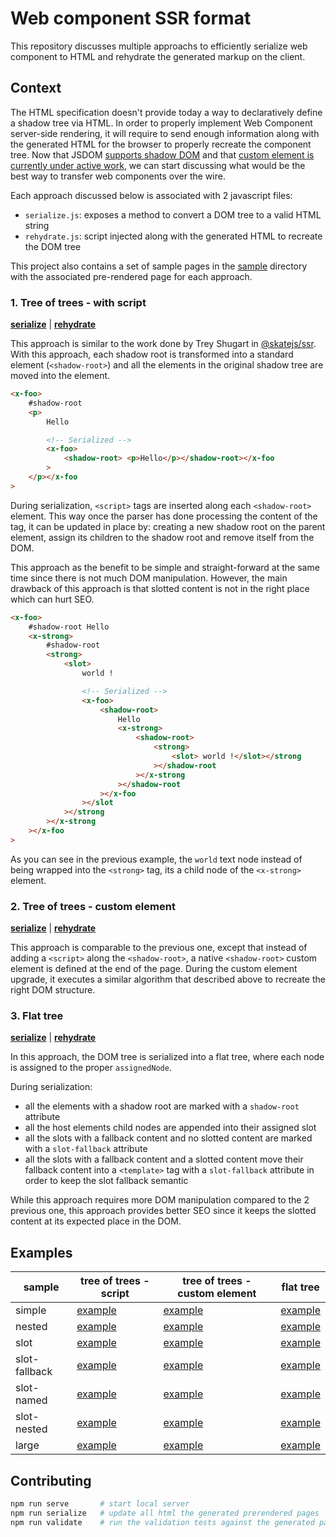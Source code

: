 # Web component SSR format

This repository discusses multiple approachs to efficiently serialize web component to HTML and rehydrate the generated markup on the client.

## Context

The HTML specification doesn't provide today a way to declaratively define a shadow tree via HTML. In order to properly implement Web Component server-side rendering, it will require to send enough information along with the generated HTML for the browser to properly recreate the component tree. Now that JSDOM [supports shadow DOM](https://github.com/jsdom/jsdom/issues/2343) and that [custom element is currently under active work](https://github.com/jsdom/jsdom/pull/2548), we can start discussing what would be the best way to transfer web components over the wire.

Each approach discussed below is associated with 2 javascript files:

-   `serialize.js`: exposes a method to convert a DOM tree to a valid HTML string
-   `rehydrate.js`: script injected along with the generated HTML to recreate the DOM tree

This project also contains a set of sample pages in the [sample](sample) directory with the associated pre-rendered page for each approach.

### 1. Tree of trees - with script

**[serialize](formats/tree-of-tree-with-script/serialize.js)** | **[rehydrate](formats/tree-of-tree-with-script/rehydrate.js)**

This approach is similar to the work done by Trey Shugart in [@skatejs/ssr](https://github.com/skatejs/skatejs/tree/master/packages/ssr). With this approach, each shadow root is transformed into a standard element (`<shadow-root>`) and all the elements in the original shadow tree are moved into the element.

```html
<x-foo>
    #shadow-root
    <p>
        Hello

        <!-- Serialized -->
        <x-foo>
            <shadow-root> <p>Hello</p></shadow-root></x-foo
        >
    </p></x-foo
>
```

During serialization, `<script>` tags are inserted along each `<shadow-root>` element. This way once the parser has done processing the content of the tag, it can be updated in place by: creating a new shadow root on the parent element, assign its children to the shadow root and remove itself from the DOM.

This approach as the benefit to be simple and straight-forward at the same time since there is not much DOM manipulation. However, the main drawback of this approach is that slotted content is not in the right place which can hurt SEO.

```html
<x-foo>
    #shadow-root Hello
    <x-strong>
        #shadow-root
        <strong>
            <slot>
                world !

                <!-- Serialized -->
                <x-foo>
                    <shadow-root>
                        Hello
                        <x-strong>
                            <shadow-root>
                                <strong>
                                    <slot> world !</slot></strong
                                ></shadow-root
                            ></x-strong
                        ></shadow-root
                    ></x-foo
                ></slot
            ></strong
        ></x-strong
    ></x-foo
>
```

As you can see in the previous example, the `world` text node instead of being wrapped into the `<strong>` tag, its a child node of the `<x-strong>` element.

### 2. Tree of trees - custom element

**[serialize](formats/tree-of-tree/serialize.js)** | **[rehydrate](formats/tree-of-tree/rehydrate.js)**

This approach is comparable to the previous one, except that instead of adding a `<script>` along the `<shadow-root>`, a native `<shadow-root>` custom element is defined at the end of the page. During the custom element upgrade, it executes a similar algorithm that described above to recreate the right DOM structure.

### 3. Flat tree

**[serialize](formats/flat-tree/serialize.js)** | **[rehydrate](formats/flat-tree/rehydrate.js)**

In this approach, the DOM tree is serialized into a flat tree, where each node is assigned to the proper `assignedNode`.

During serialization:

-   all the elements with a shadow root are marked with a `shadow-root` attribute
-   all the host elements child nodes are appended into their assigned slot
-   all the slots with a fallback content and no slotted content are marked with a `slot-fallback` attribute
-   all the slots with a fallback content and a slotted content move their fallback content into a `<template>` tag with a `slot-fallback` attribute in order to keep the slot fallback semantic

While this approach requires more DOM manipulation compared to the 2 previous one, this approach provides better SEO since it keeps the slotted content at its expected place in the DOM.

## Examples

| sample        | tree of trees - script                                                                                    | tree of trees - custom element                                                                | flat tree                                                                                  |
| ------------- | --------------------------------------------------------------------------------------------------------- | --------------------------------------------------------------------------------------------- | ------------------------------------------------------------------------------------------ |
| simple        | [example](https://pmdartus.github.io/wc-ssr/samples/simple/rendered/tree-of-tree-with-script.html)        | [example](https://pmdartus.github.io/wc-ssr/samples/simple/rendered/tree-of-tree.html)        | [example](https://pmdartus.github.io/wc-ssr/samples/simple/rendered/flat-tree.html)        |
| nested        | [example](https://pmdartus.github.io/wc-ssr/samples/nested/rendered/tree-of-tree-with-script.html)        | [example](https://pmdartus.github.io/wc-ssr/samples/nested/rendered/tree-of-tree.html)        | [example](https://pmdartus.github.io/wc-ssr/samples/nested/rendered/flat-tree.html)        |
| slot          | [example](https://pmdartus.github.io/wc-ssr/samples/slot/rendered/tree-of-tree-with-script.html)          | [example](https://pmdartus.github.io/wc-ssr/samples/slot/rendered/tree-of-tree.html)          | [example](https://pmdartus.github.io/wc-ssr/samples/slot/rendered/flat-tree.html)          |
| slot-fallback | [example](https://pmdartus.github.io/wc-ssr/samples/slot-fallback/rendered/tree-of-tree-with-script.html) | [example](https://pmdartus.github.io/wc-ssr/samples/slot-fallback/rendered/tree-of-tree.html) | [example](https://pmdartus.github.io/wc-ssr/samples/slot-fallback/rendered/flat-tree.html) |
| slot-named    | [example](https://pmdartus.github.io/wc-ssr/samples/slot-named/rendered/tree-of-tree-with-script.html)    | [example](https://pmdartus.github.io/wc-ssr/samples/slot-named/rendered/tree-of-tree.html)    | [example](https://pmdartus.github.io/wc-ssr/samples/slot-named/rendered/flat-tree.html)    |
| slot-nested   | [example](https://pmdartus.github.io/wc-ssr/samples/slot-nested/rendered/tree-of-tree-with-script.html)   | [example](https://pmdartus.github.io/wc-ssr/samples/slot-nested/rendered/tree-of-tree.html)   | [example](https://pmdartus.github.io/wc-ssr/samples/slot-nested/rendered/flat-tree.html)   |
| large         | [example](https://pmdartus.github.io/wc-ssr/samples/large/rendered/tree-of-tree-with-script.html)         | [example](https://pmdartus.github.io/wc-ssr/samples/large/rendered/tree-of-tree.html)         | [example](https://pmdartus.github.io/wc-ssr/samples/large/rendered/flat-tree.html)         |

## Contributing

```sh
npm run serve       # start local server
npm run serialize   # update all html the generated prerendered pages
npm run validate    # run the validation tests against the generated pages
```
